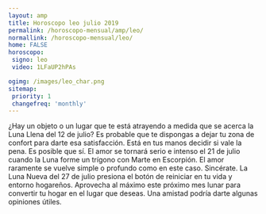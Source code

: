 ```yaml
---
layout: amp
title: Horoscopo leo julio 2019 
permalink: /horoscopo-mensual/amp/leo/
normallink: /horoscopo-mensual/leo/
home: FALSE
horoscopo:
 signo: leo
 video: 1LFaUP2hPAs

ogimg: /images/leo_char.png
sitemap:
 priority: 1
 changefreq: 'monthly'
---
```



¿Hay un objeto o un lugar que te está atrayendo a medida que se acerca la Luna Llena del 12 de julio? Es probable que te dispongas a dejar tu zona de confort para darte esa satisfacción. Está en tus manos decidir si vale la pena. Es posible que sí. El amor se tornará serio e intenso el 21 de julio cuando la Luna forme un trígono con Marte en Escorpión. El amor raramente se vuelve simple o profundo como en este caso. Sincérate. La Luna Nueva del 27 de julio presiona el botón de reiniciar en tu vida y entorno hogareños. Aprovecha al máximo este próximo mes lunar para convertir tu hogar en el lugar que deseas. Una amistad podría darte algunas opiniones útiles.